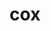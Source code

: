 ---
category: 3-letters
denotation: null
name: cox
reference_link: https://www.etymonline.com/word/cox
root_language: null
root_name: null
title: cox
type: free
word_sums:
- respelling: cox
  sum: 'Cox + '
---